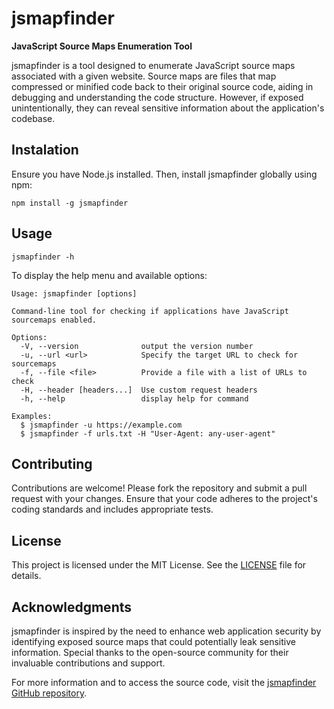 # jsmapfinder

**JavaScript Source Maps Enumeration Tool**

jsmapfinder is a tool designed to enumerate JavaScript source maps associated with a given website. Source maps are files that map compressed or minified code back to their original source code, aiding in debugging and understanding the code structure. However, if exposed unintentionally, they can reveal sensitive information about the application's codebase.

## Instalation

Ensure you have Node.js installed. Then, install jsmapfinder globally using npm:

```
npm install -g jsmapfinder
```

## Usage

```
jsmapfinder -h
```

To display the help menu and available options:

```
Usage: jsmapfinder [options]

Command-line tool for checking if applications have JavaScript sourcemaps enabled.

Options:
  -V, --version              output the version number
  -u, --url <url>            Specify the target URL to check for sourcemaps
  -f, --file <file>          Provide a file with a list of URLs to check
  -H, --header [headers...]  Use custom request headers
  -h, --help                 display help for command

Examples:
  $ jsmapfinder -u https://example.com
  $ jsmapfinder -f urls.txt -H "User-Agent: any-user-agent"
```

## Contributing
Contributions are welcome! Please fork the repository and submit a pull request with your changes. Ensure that your code adheres to the project's coding standards and includes appropriate tests.

## License
This project is licensed under the MIT License. See the [LICENSE](./LICENSE) file for details.

## Acknowledgments
jsmapfinder is inspired by the need to enhance web application security by identifying exposed source maps that could potentially leak sensitive information. Special thanks to the open-source community for their invaluable contributions and support.

For more information and to access the source code, visit the [jsmapfinder GitHub repository](https://github.com/marcotuliocnd/jsmapfinder).

